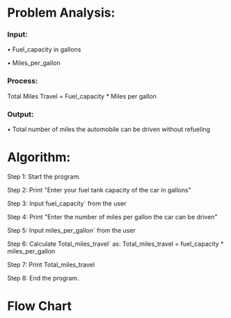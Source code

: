 # Problem Analysis:
### Input: 
• Fuel_capacity in gallons

• Miles_per_gallon 


### Process:
Total Miles Travel = Fuel_capacity * Miles per gallon

### Output:

• Total number of miles the automobile can be driven without refueling

# Algorithm:

 Step 1: Start the program.

 Step 2: Print "Enter your fuel tank capacity of the car in gallons"

 Step 3: Input fuel_capacity` from the user

 Step 4: Print "Enter the number of miles per gallon the car can be driven"

 Step 5: Input miles_per_gallon` from the user

 Step 6: Calculate Total_miles_travel` as: Total_miles_travel = fuel_capacity * miles_per_gallon

 Step 7: Print  Total_miles_travel

 Step 8: End the program.

 # Flow Chart
